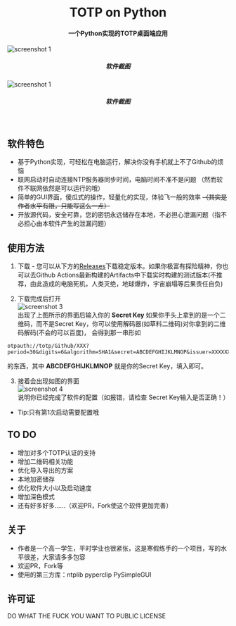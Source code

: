 <h1 align="center">
  <br>
  TOTP on Python
  <br>
</h1>

<h4 align="center">一个Python实现的TOTP桌面端应用</h4>

![screenshot 1](https://mirror.ghproxy.com/?q=https://raw.githubusercontent.com/CSY2022/py-totp/main/img/5.png)
<h5 align="center">
  软件截图
</h5>

![screenshot 1](https://mirror.ghproxy.com/?q=https://raw.githubusercontent.com/CSY2022/py-totp/main/img/5.png)
<h5 align="center">
  软件截图
</h5>
<br>

## 软件特色

* 基于Python实现，可轻松在电脑运行，解决你没有手机就上不了Github的烦恼    
* 联网启动时自动连接NTP服务器同步时间，电脑时间不准不是问题 （然而软件不联网依然是可以运行的哦）
* 简单的GUI界面，傻瓜式的操作，轻量化的实现，体验飞一般的效率 ~~（其实是作者水平有限，只能写这么一点）~~     
* 开放源代码，安全可靠，您的密钥永远储存在本地，不必担心泄漏问题（指不必担心由本软件产生的泄漏问题）     

## 使用方法

1. 下载 - 您可以从下方的[Releases](https://github.com/CSY2022/py-totp/releases/)下载稳定版本。如果你极富有探险精神，你也可以去Github Actions最新构建的Artifacts中下载实时构建的测试版本(不推荐，由此造成的电脑死机，人类灭绝，地球爆炸，宇宙崩塌等后果责任自负)    

2. 下载完成后打开     
![screenshot 3](https://mirror.ghproxy.com/?q=https://raw.githubusercontent.com/CSY2022/py-totp/main/img/2.png)      
出现了上图所示的界面后输入你的 **Secret Key**
如果你手头上拿到的是一个二维码，而不是Secret Key，你可以使用解码器(如草料二维码)对你拿到的二维码解码(不会的可以百度)，
会得到那一串形如
```   
otpauth://totp/Github/XXX?period=30&digits=6&algorithm=SHA1&secret=ABCDEFGHIJKLMNOP&issuer=XXXXXX
```    
的东西，其中 **ABCDEFGHIJKLMNOP** 就是你的Secret Key，填入即可。     

3. 接着会出现如图的界面    
![screenshot 4](https://mirror.ghproxy.com/?q=https://raw.githubusercontent.com/CSY2022/py-totp/main/img/1.png)     
说明你已经完成了软件的配置（如报错，请检查 Secret Key输入是否正确！）

- Tip:只有第1次启动需要配置哦

## TO DO

- 增加对多个TOTP认证的支持
- 增加二维码相关功能
- 优化导入导出的方案
- 本地加密储存
- 优化软件大小以及启动速度
- 增加深色模式
- 还有好多好多......（欢迎PR，Fork使这个软件更加完善）


## 关于

- 作者是一个高一学生，平时学业也很紧张，这是寒假练手的一个项目，写的水平很差，大家请多多包容
- 欢迎PR，Fork等
- 使用的第三方库：ntplib pyperclip PySimpleGUI    


## 许可证

DO WHAT THE FUCK YOU WANT TO PUBLIC LICENSE
